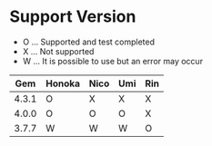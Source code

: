 # Support Version

- O ... Supported and test completed
- X ... Not supported
- W ... It is possible to use but an error may occur

| Gem   | Honoka | Nico | Umi | Rin |
| ----- | ------ | ---- | --- | --- |
| 4.3.1 | O      | X    | X   | X   |
| 4.0.0 | O      | O    | O   | X   |
| 3.7.7 | W      | W    | W   | O   |
